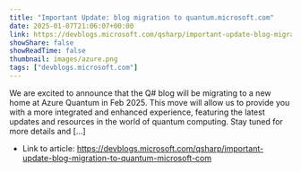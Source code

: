 ```yaml
---
title: "Important Update: blog migration to quantum.microsoft.com"
date: 2025-01-07T21:06:07+00:00
link: https://devblogs.microsoft.com/qsharp/important-update-blog-migration-to-quantum-microsoft-com
showShare: false
showReadTime: false
thumbnail: images/azure.png
tags: ["devblogs.microsoft.com"]
---
```

We are excited to announce that the Q# blog will be migrating to a new home at Azure Quantum in Feb 2025. This move will allow us to provide you with a more integrated and enhanced experience, featuring the latest updates and resources in the world of quantum computing. Stay tuned for more details and […]

- Link to article: https://devblogs.microsoft.com/qsharp/important-update-blog-migration-to-quantum-microsoft-com